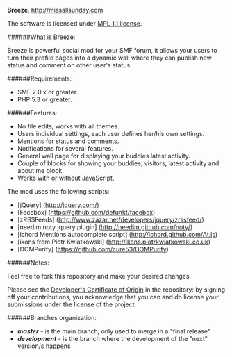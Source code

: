 **Breeze**, http://missallsunday.com

The software is licensed under [MPL 1.1 license](http://www.mozilla.org/MPL/MPL-1.1.html).

######What is Breeze:

Breeze is powerful social mod for your SMF forum, it allows your users to turn their profile pages into a dynamic wall where they can publish new status and comment on other user's status.

######Requirements:

- SMF 2.0.x or greater.
- PHP 5.3 or greater.

######Features:

- No file edits, works with all themes.
- Users individual settings, each user defines her/his own settings.
- Mentions for status and comments.
- Notifications for several features.
- General wall page for displaying your buddies latest activity.
- Couple of blocks for showing your buddies, visitors, latest activity and about me block.
- Works with or without JavaScript.

The mod uses the following scripts:

- [jQuery] (http://jquery.com/)
- [Facebox] (https://github.com/defunkt/facebox)
- [zRSSFeeds] (http://www.zazar.net/developers/jquery/zrssfeed/)
- [needim noty jquery plugin] (http://needim.github.com/noty/)
- [ichord Mentions autocomplete script] (http://ichord.github.com/At.js)
- [ikons from Piotr Kwiatkowski] (http://ikons.piotrkwiatkowski.co.uk)
- [DOMPurify] (https://github.com/cure53/DOMPurify)

######Notes:

Feel free to fork this repository and make your desired changes.

Please see the [Developer's Certificate of Origin](https://github.com/MissAllSunday/Breeze/blob/master/DCO.txt) in the repository:
by signing off your contributions, you acknowledge that you can and do license your submissions under the license of the project.

######Branches organization:
* ***master*** - is the main branch, only used to merge in a "final release"
* ***development*** - is the branch where the development of the "next" version/s happens